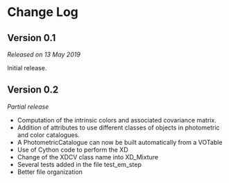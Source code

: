 # Change Log

## Version 0.1

*Released on 13 May 2019*

Initial release.

## Version 0.2

*Partial release*

- Computation of the intrinsic colors and associated covariance 
  matrix.
- Addition of attributes to use different classes of objects in
  photometric and color catalogues.
- A PhotometricCatalogue can now be built automatically from a VOTable
- Use of Cython code to perform the XD
- Change of the XDCV class name into XD_Mixture
- Several tests added in the file test_em_step
- Better file organization

